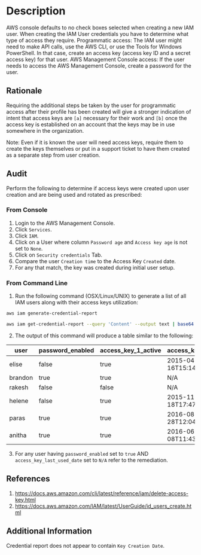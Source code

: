 # Description

AWS console defaults to no check boxes selected when creating a new IAM user. When creating the IAM User credentials you have to determine what type of access they require.
Programmatic access: The IAM user might need to make API calls, use the AWS CLI, or use the Tools for Windows PowerShell. In that case, create an access key (access key ID and a secret access key) for that user.
AWS Management Console access: If the user needs to access the AWS Management Console, create a password for the user.

## Rationale

Requiring the additional steps be taken by the user for programmatic access after their profile has been created will give a stronger indication of intent that access keys are `[a]` necessary for their work and `[b]` once the access key is established on an account that the keys may be in use somewhere in the organization.

Note: Even if it is known the user will need access keys, require them to create the keys themselves or put in a support ticket to have them created as a separate step from user creation.

## Audit

Perform the following to determine if access keys were created upon user creation and are being used and rotated as prescribed:

### From Console

1. Login to the AWS Management Console.
2. Click `Services`.
3. Click `IAM`.
4. Click on a User where column `Password age` and `Access key age` is not set to `None`.
5. Click on `Security credentials` Tab.
6. Compare the user `Creation time` to the Access Key `Created` date.
7. For any that match, the key was created during initial user setup.

### From Command Line

1. Run the following command (OSX/Linux/UNIX) to generate a list of all IAM users along with their access keys utilization:

```sh
aws iam generate-credential-report
```

```sh
aws iam get-credential-report --query 'Content' --output text | base64 -d | cut -d, -f1,4,9,11,14,16
```

2. The output of this command will produce a table similar to the following:

|user|password_enabled|access_key_1_active|access_key_1_last_used_date|access_key_2_active|access_key_2_last_used_date|
|---|---|---|---|---|---|
|elise|false|true|2015-04-16T15:14:00+00:00|false|N/A|
|brandon|true|true|N/A|false|N/A|
|rakesh|false|false|N/A|false|N/A|
|helene|false|true|2015-11-18T17:47:00+00:00|false|N/A|
|paras|true|true|2016-08-28T12:04:00+00:00|true|2016-03-04T10:11:00+00:00|
|anitha|true|true|2016-06-08T11:43:00+00:00|true|N/A|

3. For any user having `password_enabled` set to `true` AND `access_key_last_used_date` set to `N/A` refer to the remediation.

## References

1. <https://docs.aws.amazon.com/cli/latest/reference/iam/delete-access-key.html>
2. <https://docs.aws.amazon.com/IAM/latest/UserGuide/id_users_create.html>

## Additional Information

Credential report does not appear to contain `Key Creation Date`.
